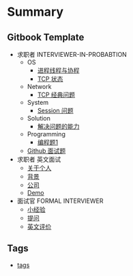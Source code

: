 # Summary

## Gitbook Template

* 求职者 INTERVIEWER-IN-PROBABTION
	* OS
		* [进程线程与协程](wiki/os/os.md)
		* [TCP 状态](wiki/os/tcp.md)
	* Network
		* [TCP 经典问题](wiki/network/tcp.md)
	* System
		* [Session 问题](wiki/arch/session.md)
	* Solution
		* [解决问题的能力](wiki/solution/ops.md)
	* Programming
		* [编程题1](wiki/coding-1.md)
	* [Github 面试题](wiki/github/interview.md)
* 求职者 英文面试
	* [关于个人](wiki/Phone-Interview-Questions-About-You.md)
	* [背景](wiki/Phone-Interview-Questions-About-Your-Background.md)
	* [公司](wiki/Phone-Interview-Questions-About-the-New-Job-and-the-Company.md)
	* [Demo](wiki/demo.md)
* 面试官 FORMAL INTERVIEWER
	* [小经验](wiki/e1.md)
	* [提问](wiki/q1.md)
	* [英文评价](wiki/interviewer/evaluation.md)

## Tags

* [tags](tags.md)
